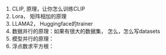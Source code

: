 1. CLIP, 原理，让你怎么训练CLIP
2. Lora， 矩阵相加的原理
3. LLAMA2， Huggingface的trainer
4. 数据并行的原理：如果有很大的数据集， 怎么，怎么写datasets
5. 模型并行的原理：
6. 浮点数求平方根：
